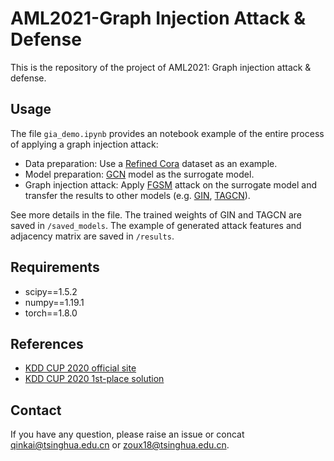 # AML2021-Graph Injection Attack & Defense
This is the repository of the project of AML2021: Graph injection attack &amp; defense.

## Usage

The file ```gia_demo.ipynb``` provides an notebook example of the entire process of applying a graph injection attack:

* Data preparation: Use a [Refined Cora](https://github.com/THUDM/Refined-cora-citeseer) dataset as an example.
* Model preparation: [GCN](https://arxiv.org/abs/1609.02907) model as the surrogate model.
* Graph injection attack: Apply [FGSM](https://arxiv.org/abs/1412.6572) attack on the surrogate model and transfer the results to other models (e.g. [GIN](https://arxiv.org/abs/1810.00826), [TAGCN](https://arxiv.org/abs/1710.10370)).

See more details in the file. The trained weights of GIN and TAGCN are saved in ```/saved_models```. The example of generated attack features and adjacency matrix are saved in ```/results```. 

## Requirements

* scipy==1.5.2
* numpy==1.19.1
* torch==1.8.0

## References

* [KDD CUP 2020 official site](https://www.biendata.xyz/competition/kddcup_2020_formal/)
* [KDD CUP 2020 1st-place solution](https://github.com/Stanislas0/KDD_CUP_2020_MLTrack2_SPEIT)

## Contact

If you have any question, please raise an issue or concat qinkai@tsinghua.edu.cn or zoux18@tsinghua.edu.cn.

